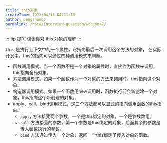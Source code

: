 ```yaml
---
title: this对象
createTime: 2022/04/15 04:11:13
author: pengzhanbo
permalink: /note/interview-question/wdcjym47/
---
```


::: tip 提问
谈谈你对 this 对象的理解
:::

`this` 是执行上下文中的一个属性，它指向最后一次调用这个方法的对象，
在实际开发中，this的指向可以通过四种调用模式来判断。

- 函数调用模式。当一个函数不是一个对象的属性时，直接作为函数来调用，this指向全局对象。
- 方法调用模式。如果一个函数作为一个对象的方法来调用时，this指向这个对象。
- 构造器调用模式。如果一个函数用new调用时，函数执行前会新创建一个对象，this指向这个新创建的对象。
- apply、call、bind调用模式，这三个方法都可以显式的指向调用函数的this指向。
  - `apply` 方法接受两个参数，一个是this绑定的对象，一个是参数数组。
  - `call` 方法接受的参数，第一个参数是this绑定的对象，后面其余的参数是传入函数执行的参数。
  - `bind` 方法通过传入一个对象，返回一个this绑定了传入对象的函数。
